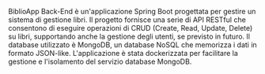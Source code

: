 BiblioApp Back-End è un'applicazione Spring Boot progettata per gestire un sistema di gestione libri. Il progetto fornisce una serie di API RESTful che consentono di eseguire operazioni di CRUD (Create, Read, Update, Delete) su libri, supportando anche la gestione degli utenti, se previsto in futuro.
Il database utilizzato è MongoDB, un database NoSQL che memorizza i dati in formato JSON-like. L'applicazione è stata dockerizzata per facilitare la gestione e l'isolamento del servizio database MongoDB.
